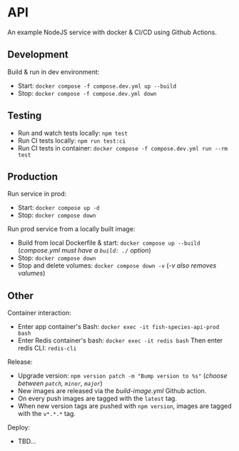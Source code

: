 # API
An example NodeJS service with docker & CI/CD using Github Actions.

## Development 
Build & run in dev environment: 
* Start: `docker compose -f compose.dev.yml up --build`
* Stop: `docker compose -f compose.dev.yml down`

## Testing 
* Run and watch tests locally: `npm test`
* Run CI tests locally: `npm run test:ci`
* Run CI tests in container: `docker compose -f compose.dev.yml run --rm test`

## Production
Run service in prod: 
* Start: `docker compose up -d`
* Stop: `docker compose down`

Run prod service from a locally built image: 
* Build from local Dockerfile & start: `docker compose up --build` (_compose.yml must have a `build: ./` option_)
* Stop: `docker compose down`
* Stop and delete volumes: `docker compose down -v` (_-v also removes valumes_)

## Other
Container interaction: 
* Enter app container's Bash: `docker exec -it fish-species-api-prod bash`
* Enter Redis container's bash: `docker exec -it redis bash` Then enter redis CLI: `redis-cli`

Release: 
* Upgrade version: `npm version patch -m "Bump version to %s"` (_choose between `patch`, `minor`, `major`_)
* New images are released via the _build-image.yml_ Github action.
* On every push images are tagged with the `latest` tag.
* When new version tags are pushed with `npm version`, images are tagged with the `v*.*.*` tag.

Deploy: 
* TBD...
